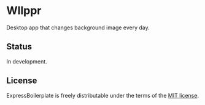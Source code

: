 # Wllppr

Desktop app that changes background image every day.

## Status

In development.

## License

ExpressBoilerplate is freely distributable under the terms of the [MIT license](https://github.com/frenchbread/wllppr/blob/master/LICENSE.md).
